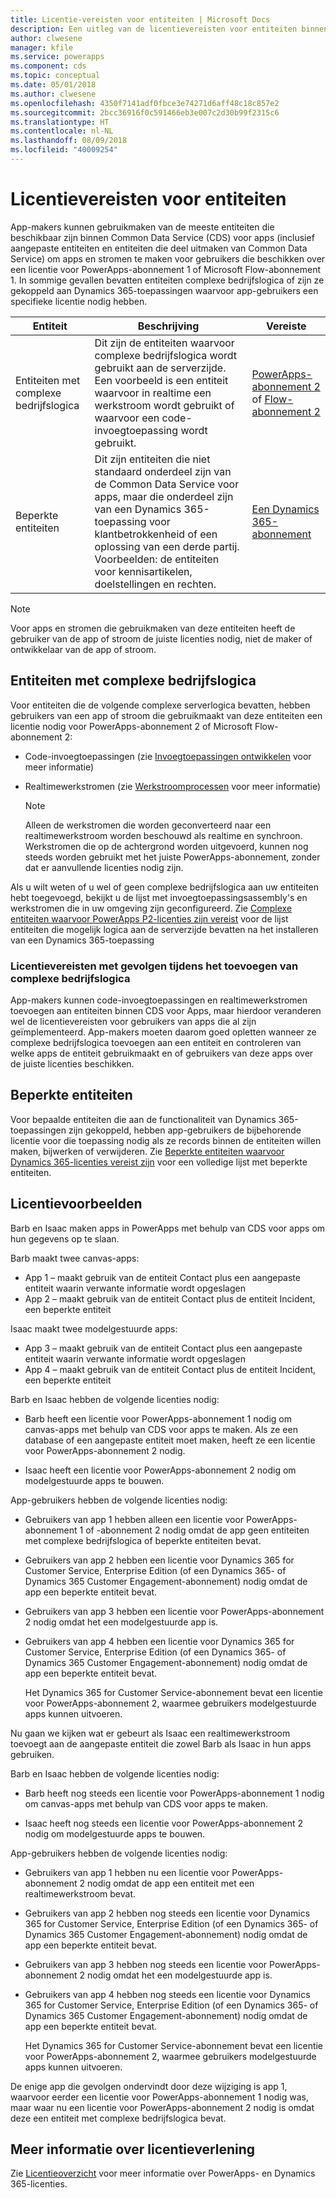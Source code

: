 ```yaml
---
title: Licentie-vereisten voor entiteiten | Microsoft Docs
description: Een uitleg van de licentievereisten voor entiteiten binnen Common Data Service (CDS) voor apps.
author: clwesene
manager: kfile
ms.service: powerapps
ms.component: cds
ms.topic: conceptual
ms.date: 05/01/2018
ms.author: clwesene
ms.openlocfilehash: 4350f7141adf0fbce3e74271d6aff48c18c857e2
ms.sourcegitcommit: 2bcc36916f0c591466eb3e007c2d30b99f2315c6
ms.translationtype: HT
ms.contentlocale: nl-NL
ms.lasthandoff: 08/09/2018
ms.locfileid: "40009254"
---
```

# <a name="license-requirements-for-entities"></a>Licentievereisten voor entiteiten
App-makers kunnen gebruikmaken van de meeste entiteiten die beschikbaar zijn binnen Common Data Service (CDS) voor apps (inclusief aangepaste entiteiten en entiteiten die deel uitmaken van Common Data Service) om apps en stromen te maken voor gebruikers die beschikken over een licentie voor PowerApps-abonnement 1 of Microsoft Flow-abonnement 1. In sommige gevallen bevatten entiteiten complexe bedrijfslogica of zijn ze gekoppeld aan Dynamics 365-toepassingen waarvoor app-gebruikers een specifieke licentie nodig hebben. 


|Entiteit    |Beschrijving    |Vereiste    |
|---------|---------|---------|
|Entiteiten met complexe bedrijfslogica   | Dit zijn de entiteiten waarvoor complexe bedrijfslogica wordt gebruikt aan de serverzijde. Een voorbeeld is een entiteit waarvoor in realtime een werkstroom wordt gebruikt of waarvoor een code-invoegtoepassing wordt gebruikt.       |  [PowerApps-abonnement 2](https://powerapps.microsoft.com/pricing/) of [Flow-abonnement 2](https://flow.microsoft.com/pricing/)        |
|Beperkte entiteiten  |  Dit zijn entiteiten die niet standaard onderdeel zijn van de Common Data Service voor apps, maar die onderdeel zijn van een Dynamics 365-toepassing voor klantbetrokkenheid of een oplossing van een derde partij. Voorbeelden: de entiteiten voor kennisartikelen, doelstellingen en rechten.     |  [Een Dynamics 365-abonnement](https://dynamics.microsoft.com/pricing/)      | 


> [!NOTE]
> Voor apps en stromen die gebruikmaken van deze entiteiten heeft de gebruiker van de app of stroom de juiste licenties nodig, niet de maker of ontwikkelaar van de app of stroom.

## <a name="entities-with-complex-business-logic"></a>Entiteiten met complexe bedrijfslogica
Voor entiteiten die de volgende complexe serverlogica bevatten, hebben gebruikers van een app of stroom die gebruikmaakt van deze entiteiten een licentie nodig voor PowerApps-abonnement 2 of Microsoft Flow-abonnement 2:

* Code-invoegtoepassingen (zie [Invoegtoepassingen ontwikkelen](https://docs.microsoft.com/dynamics365/customer-engagement/developer/plugin-development) voor meer informatie)
* Realtimewerkstromen (zie [Werkstroomprocessen](https://docs.microsoft.com/dynamics365/customer-engagement/customize/workflow-processes) voor meer informatie)

    > [!NOTE]
    >  Alleen de werkstromen die worden geconverteerd naar een realtimewerkstroom worden beschouwd als realtime en synchroon. Werkstromen die op de achtergrond worden uitgevoerd, kunnen nog steeds worden gebruikt met het juiste PowerApps-abonnement, zonder dat er aanvullende licenties nodig zijn.

Als u wilt weten of u wel of geen complexe bedrijfslogica aan uw entiteiten hebt toegevoegd, bekijkt u de lijst met invoegtoepassingsassembly's en werkstromen die in uw omgeving zijn geconfigureerd. Zie [Complexe entiteiten waarvoor PowerApps P2-licenties zijn vereist](data-platform-complex-entities.md) voor de lijst entiteiten die mogelijk logica aan de serverzijde bevatten na het installeren van een Dynamics 365-toepassing  

### <a name="impacting-license-requirements-when-adding-complex-business-logic"></a>Licentievereisten met gevolgen tijdens het toevoegen van complexe bedrijfslogica
App-makers kunnen code-invoegtoepassingen en realtimewerkstromen toevoegen aan entiteiten binnen CDS voor Apps, maar hierdoor veranderen wel de licentievereisten voor gebruikers van apps die al zijn geïmplementeerd. App-makers moeten daarom goed opletten wanneer ze complexe bedrijfslogica toevoegen aan een entiteit en controleren van welke apps de entiteit gebruikmaakt en of gebruikers van deze apps over de juiste licenties beschikken.

## <a name="restricted-entities"></a>Beperkte entiteiten
Voor bepaalde entiteiten die aan de functionaliteit van Dynamics 365-toepassingen zijn gekoppeld, hebben app-gebruikers de bijbehorende licentie voor die toepassing nodig als ze records binnen de entiteiten willen maken, bijwerken of verwijderen. Zie [Beperkte entiteiten waarvoor Dynamics 365-licenties vereist zijn](data-platform-restricted-entities.md) voor een volledige lijst met beperkte entiteiten.

## <a name="licensing-examples"></a>Licentievoorbeelden
Barb en Isaac maken apps in PowerApps met behulp van CDS voor apps om hun gegevens op te slaan.

Barb maakt twee canvas-apps:

* App 1 &ndash; maakt gebruik van de entiteit Contact plus een aangepaste entiteit waarin verwante informatie wordt opgeslagen
* App 2 &ndash; maakt gebruik van de entiteit Contact plus de entiteit Incident, een beperkte entiteit

Isaac maakt twee modelgestuurde apps:

* App 3 &ndash; maakt gebruik van de entiteit Contact plus een aangepaste entiteit waarin verwante informatie wordt opgeslagen
* App 4 &ndash; maakt gebruik van de entiteit Contact plus de entiteit Incident, een beperkte entiteit

Barb en Isaac hebben de volgende licenties nodig:
* Barb heeft een licentie voor PowerApps-abonnement 1 nodig om canvas-apps met behulp van CDS voor apps te maken. Als ze een database of een aangepaste entiteit moet maken, heeft ze een licentie voor PowerApps-abonnement 2 nodig.

* Isaac heeft een licentie voor PowerApps-abonnement 2 nodig om modelgestuurde apps te bouwen.

App-gebruikers hebben de volgende licenties nodig:
* Gebruikers van app 1 hebben alleen een licentie voor PowerApps-abonnement 1 of -abonnement 2 nodig omdat de app geen entiteiten met complexe bedrijfslogica of beperkte entiteiten bevat.

* Gebruikers van app 2 hebben een licentie voor Dynamics 365 for Customer Service, Enterprise Edition (of een Dynamics 365- of Dynamics 365 Customer Engagement-abonnement) nodig omdat de app een beperkte entiteit bevat.

* Gebruikers van app 3 hebben een licentie voor PowerApps-abonnement 2 nodig omdat het een modelgestuurde app is.

* Gebruikers van app 4 hebben een licentie voor Dynamics 365 for Customer Service, Enterprise Edition (of een Dynamics 365- of Dynamics 365 Customer Engagement-abonnement) nodig omdat de app een beperkte entiteit bevat.

    Het Dynamics 365 for Customer Service-abonnement bevat een licentie voor PowerApps-abonnement 2, waarmee gebruikers modelgestuurde apps kunnen uitvoeren.

Nu gaan we kijken wat er gebeurt als Isaac een realtimewerkstroom toevoegt aan de aangepaste entiteit die zowel Barb als Isaac in hun apps gebruiken.

Barb en Isaac hebben de volgende licenties nodig:
* Barb heeft nog steeds een licentie voor PowerApps-abonnement 1 nodig om canvas-apps met behulp van CDS voor apps te maken.

* Isaac heeft nog steeds een licentie voor PowerApps-abonnement 2 nodig om modelgestuurde apps te bouwen.

App-gebruikers hebben de volgende licenties nodig:
* Gebruikers van app 1 hebben nu een licentie voor PowerApps-abonnement 2 nodig omdat de app een entiteit met een realtimewerkstroom bevat.

* Gebruikers van app 2 hebben nog steeds een licentie voor Dynamics 365 for Customer Service, Enterprise Edition (of een Dynamics 365- of Dynamics 365 Customer Engagement-abonnement) nodig omdat de app een beperkte entiteit bevat. 

* Gebruikers van app 3 hebben nog steeds een licentie voor PowerApps-abonnement 2 nodig omdat het een modelgestuurde app is.

* Gebruikers van app 4 hebben nog steeds een licentie voor Dynamics 365 for Customer Service, Enterprise Edition (of een Dynamics 365- of Dynamics 365 Customer Engagement-abonnement) nodig omdat de app een beperkte entiteit bevat.

    Het Dynamics 365 for Customer Service-abonnement bevat een licentie voor PowerApps-abonnement 2, waarmee gebruikers modelgestuurde apps kunnen uitvoeren.

De enige app die gevolgen ondervindt door deze wijziging is app 1, waarvoor eerder een licentie voor PowerApps-abonnement 1 nodig was, maar waar nu een licentie voor PowerApps-abonnement 2 nodig is omdat deze een entiteit met complexe bedrijfslogica bevat. 

## <a name="more-about-licensing"></a>Meer informatie over licentieverlening
Zie [Licentieoverzicht](../../administrator/pricing-billing-skus.md) voor meer informatie over PowerApps- en Dynamics 365-licenties.
